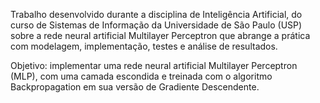 Trabalho desenvolvido durante a disciplina de Inteligência Artificial, do curso de Sistemas de Informação da Universidade de São Paulo (USP) sobre a rede neural artificial Multilayer Perceptron que abrange a prática com modelagem, implementação, testes e análise de resultados.

Objetivo: implementar uma rede neural artificial Multilayer Perceptron (MLP), com uma camada escondida e treinada com o algoritmo Backpropagation em sua versão de Gradiente Descendente.
